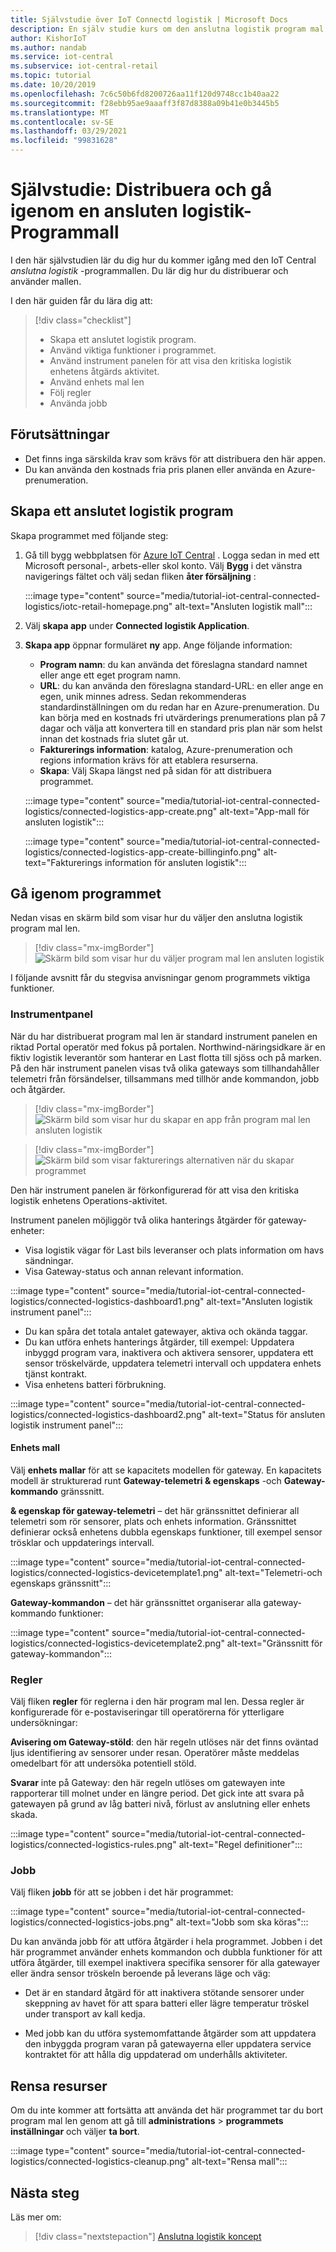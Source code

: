 ```yaml
---
title: Självstudie över IoT Connectd logistik | Microsoft Docs
description: En själv studie kurs om den anslutna logistik program mal len för IoT Central
author: KishorIoT
ms.author: nandab
ms.service: iot-central
ms.subservice: iot-central-retail
ms.topic: tutorial
ms.date: 10/20/2019
ms.openlocfilehash: 7c6c50b6fd8200726aa11f120d9748cc1b40aa22
ms.sourcegitcommit: f28ebb95ae9aaaff3f87d8388a09b41e0b3445b5
ms.translationtype: MT
ms.contentlocale: sv-SE
ms.lasthandoff: 03/29/2021
ms.locfileid: "99831628"
---
```

# <a name="tutorial-deploy-and-walk-through-a-connected-logistics-application-template"></a>Självstudie: Distribuera och gå igenom en ansluten logistik-Programmall

I den här självstudien lär du dig hur du kommer igång med den IoT Central *anslutna logistik* -programmallen. Du lär dig hur du distribuerar och använder mallen.

I den här guiden får du lära dig att:

> [!div class="checklist"]
> * Skapa ett anslutet logistik program.
> * Använd viktiga funktioner i programmet.
> * Använd instrument panelen för att visa den kritiska logistik enhetens åtgärds aktivitet.
> * Använd enhets mal len
> * Följ regler
> * Använda jobb

## <a name="prerequisites"></a>Förutsättningar

* Det finns inga särskilda krav som krävs för att distribuera den här appen.
* Du kan använda den kostnads fria pris planen eller använda en Azure-prenumeration.

## <a name="create-connected-logistics-application"></a>Skapa ett anslutet logistik program

Skapa programmet med följande steg:

1. Gå till bygg webbplatsen för [Azure IoT Central](https://aka.ms/iotcentral) . Logga sedan in med ett Microsoft personal-, arbets-eller skol konto. Välj **Bygg** i det vänstra navigerings fältet och välj sedan fliken **åter försäljning** :

    :::image type="content" source="media/tutorial-iot-central-connected-logistics/iotc-retail-homepage.png" alt-text="Ansluten logistik mall":::

1. Välj **skapa app** under **Connected logistik Application**.

1. **Skapa app** öppnar formuläret **ny** app. Ange följande information:


    * **Program namn**: du kan använda det föreslagna standard namnet eller ange ett eget program namn.
    * **URL**: du kan använda den föreslagna standard-URL: en eller ange en egen, unik minnes adress. Sedan rekommenderas standardinställningen om du redan har en Azure-prenumeration. Du kan börja med en kostnads fri utvärderings prenumerations plan på 7 dagar och välja att konvertera till en standard pris plan när som helst innan det kostnads fria slutet går ut.
    * **Fakturerings information**: katalog, Azure-prenumeration och regions information krävs för att etablera resurserna.
    * **Skapa**: Välj Skapa längst ned på sidan för att distribuera programmet.

    :::image type="content" source="media/tutorial-iot-central-connected-logistics/connected-logistics-app-create.png" alt-text="App-mall för ansluten logistik":::

    :::image type="content" source="media/tutorial-iot-central-connected-logistics/connected-logistics-app-create-billinginfo.png" alt-text="Fakturerings information för ansluten logistik":::

## <a name="walk-through-the-application"></a>Gå igenom programmet

Nedan visas en skärm bild som visar hur du väljer den anslutna logistik program mal len.

> [!div class="mx-imgBorder"]
> ![Skärm bild som visar hur du väljer program mal len ansluten logistik](./media/tutorial-iot-central-connected-logistics/iotc-retail-homepage.png)

I följande avsnitt får du stegvisa anvisningar genom programmets viktiga funktioner.

### <a name="dashboard"></a>Instrumentpanel

När du har distribuerat program mal len är standard instrument panelen en riktad Portal operatör med fokus på portalen. Northwind-näringsidkare är en fiktiv logistik leverantör som hanterar en Last flotta till sjöss och på marken. På den här instrument panelen visas två olika gateways som tillhandahåller telemetri från försändelser, tillsammans med tillhör ande kommandon, jobb och åtgärder.

> [!div class="mx-imgBorder"]
> ![Skärm bild som visar hur du skapar en app från program mal len ansluten logistik](./media/tutorial-iot-central-connected-logistics/connected-logistics-app-create.png)

> [!div class="mx-imgBorder"]
> ![Skärm bild som visar fakturerings alternativen när du skapar programmet](./media/tutorial-iot-central-connected-logistics/connected-logistics-app-create-billinginfo.png)

Den här instrument panelen är förkonfigurerad för att visa den kritiska logistik enhetens Operations-aktivitet.

Instrument panelen möjliggör två olika hanterings åtgärder för gateway-enheter:

* Visa logistik vägar för Last bils leveranser och plats information om havs sändningar.
* Visa Gateway-status och annan relevant information.

:::image type="content" source="media/tutorial-iot-central-connected-logistics/connected-logistics-dashboard1.png" alt-text="Ansluten logistik instrument panel":::

* Du kan spåra det totala antalet gatewayer, aktiva och okända taggar.
* Du kan utföra enhets hanterings åtgärder, till exempel: Uppdatera inbyggd program vara, inaktivera och aktivera sensorer, uppdatera ett sensor tröskelvärde, uppdatera telemetri intervall och uppdatera enhets tjänst kontrakt.
* Visa enhetens batteri förbrukning.

:::image type="content" source="media/tutorial-iot-central-connected-logistics/connected-logistics-dashboard2.png" alt-text="Status för ansluten logistik instrument panel":::

#### <a name="device-template"></a>Enhets mall

Välj **enhets mallar** för att se kapacitets modellen för gateway. En kapacitets modell är strukturerad runt **Gateway-telemetri & egenskaps** -och **Gateway-kommando** gränssnitt.

**& egenskap för gateway-telemetri** – det här gränssnittet definierar all telemetri som rör sensorer, plats och enhets information. Gränssnittet definierar också enhetens dubbla egenskaps funktioner, till exempel sensor trösklar och uppdaterings intervall.

:::image type="content" source="media/tutorial-iot-central-connected-logistics/connected-logistics-devicetemplate1.png" alt-text="Telemetri-och egenskaps gränssnitt":::

**Gateway-kommandon** – det här gränssnittet organiserar alla gateway-kommando funktioner:

:::image type="content" source="media/tutorial-iot-central-connected-logistics/connected-logistics-devicetemplate2.png" alt-text="Gränssnitt för gateway-kommandon":::

### <a name="rules"></a>Regler

Välj fliken **regler** för reglerna i den här program mal len. Dessa regler är konfigurerade för e-postaviseringar till operatörerna för ytterligare undersökningar:

**Avisering om Gateway-stöld**: den här regeln utlöses när det finns oväntad ljus identifiering av sensorer under resan. Operatörer måste meddelas omedelbart för att undersöka potentiell stöld.

**Svarar** inte på Gateway: den här regeln utlöses om gatewayen inte rapporterar till molnet under en längre period. Det gick inte att svara på gatewayen på grund av låg batteri nivå, förlust av anslutning eller enhets skada.

:::image type="content" source="media/tutorial-iot-central-connected-logistics/connected-logistics-rules.png" alt-text="Regel definitioner":::

### <a name="jobs"></a>Jobb

Välj fliken **jobb** för att se jobben i det här programmet:

:::image type="content" source="media/tutorial-iot-central-connected-logistics/connected-logistics-jobs.png" alt-text="Jobb som ska köras":::

Du kan använda jobb för att utföra åtgärder i hela programmet. Jobben i det här programmet använder enhets kommandon och dubbla funktioner för att utföra åtgärder, till exempel inaktivera specifika sensorer för alla gatewayer eller ändra sensor tröskeln beroende på leverans läge och väg:

* Det är en standard åtgärd för att inaktivera stötande sensorer under skeppning av havet för att spara batteri eller lägre temperatur tröskel under transport av kall kedja.

* Med jobb kan du utföra systemomfattande åtgärder som att uppdatera den inbyggda program varan på gatewayerna eller uppdatera service kontraktet för att hålla dig uppdaterad om underhålls aktiviteter.

## <a name="clean-up-resources"></a>Rensa resurser

Om du inte kommer att fortsätta att använda det här programmet tar du bort program mal len genom att gå till **administrations**  >  **programmets inställningar** och väljer **ta bort**.

:::image type="content" source="media/tutorial-iot-central-connected-logistics/connected-logistics-cleanup.png" alt-text="Rensa mall":::

## <a name="next-steps"></a>Nästa steg

Läs mer om:

> [!div class="nextstepaction"]
> [Anslutna logistik koncept](./architecture-connected-logistics.md)
